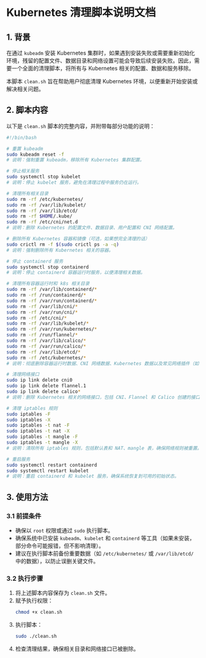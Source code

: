 # Kubernetes 清理脚本说明文档

## 1. 背景

在通过 `kubeadm` 安装 Kubernetes 集群时，如果遇到安装失败或需要重新初始化环境，残留的配置文件、数据目录和网络设置可能会导致后续安装失败。因此，需要一个全面的清理脚本，将所有与 Kubernetes 相关的配置、数据和服务移除。

本脚本 `clean.sh` 旨在帮助用户彻底清理 Kubernetes 环境，以便重新开始安装或解决相关问题。

## 2. 脚本内容

以下是 `clean.sh` 脚本的完整内容，并附带每部分功能的说明：

```bash
#!/bin/bash

# 重置 kubeadm
sudo kubeadm reset -f
# 说明：强制重置 kubeadm，移除所有 Kubernetes 集群配置。

# 停止相关服务
sudo systemctl stop kubelet
# 说明：停止 kubelet 服务，避免在清理过程中服务仍在运行。

# 清理所有相关目录
sudo rm -rf /etc/kubernetes/
sudo rm -rf /var/lib/kubelet/
sudo rm -rf /var/lib/etcd/
sudo rm -rf $HOME/.kube/
sudo rm -rf /etc/cni/net.d
# 说明：删除 Kubernetes 的配置文件、数据目录、用户配置和 CNI 网络配置。

# 删除所有 Kubernetes 容器和镜像（可选，如果想完全清理的话）
sudo crictl rm -f $(sudo crictl ps -a -q)
# 说明：强制删除所有 Kubernetes 相关的容器。

# 停止 containerd 服务
sudo systemctl stop containerd
# 说明：停止 containerd 容器运行时服务，以便清理相关数据。

# 清理所有容器运行时和 k8s 相关目录
sudo rm -rf /var/lib/containerd/*
sudo rm -rf /run/containerd/*
sudo rm -rf /var/run/containerd/*
sudo rm -rf /var/lib/cni/*
sudo rm -rf /var/run/cni/*
sudo rm -rf /etc/cni/*
sudo rm -rf /var/lib/kubelet/*
sudo rm -rf /var/run/kubernetes/*
sudo rm -rf /run/flannel/*
sudo rm -rf /var/lib/calico/*
sudo rm -rf /var/run/calico/*
sudo rm -rf /var/lib/etcd/*
sudo rm -rf /etc/kubernetes/*
# 说明：彻底删除容器运行时数据、CNI 网络数据、Kubernetes 数据以及常见网络插件（如 Flannel 和 Calico）的数据。

# 清理网络接口
sudo ip link delete cni0
sudo ip link delete flannel.1
sudo ip link delete calico*
# 说明：删除 Kubernetes 相关的网络接口，包括 CNI、Flannel 和 Calico 创建的接口。

# 清理 iptables 规则
sudo iptables -F
sudo iptables -X
sudo iptables -t nat -F
sudo iptables -t nat -X
sudo iptables -t mangle -F
sudo iptables -t mangle -X
# 说明：清除所有 iptables 规则，包括默认表和 NAT、mangle 表，确保网络规则被重置。

# 重启服务
sudo systemctl restart containerd
sudo systemctl restart kubelet
# 说明：重启 containerd 和 kubelet 服务，确保系统恢复到可用的初始状态。
```

## 3. 使用方法

### 3.1 前提条件
- 确保以 `root` 权限或通过 `sudo` 执行脚本。
- 确保系统中已安装 `kubeadm`、`kubelet` 和 `containerd` 等工具（如果未安装，部分命令可能报错，但不影响清理）。
- 建议在执行脚本前备份重要数据（如 `/etc/kubernetes/` 或 `/var/lib/etcd/` 中的数据），以防止误删关键文件。

### 3.2 执行步骤
1. 将上述脚本内容保存为 `clean.sh` 文件。
2. 赋予执行权限：
   ```bash
   chmod +x clean.sh
   ```
3. 执行脚本：
   ```bash
   sudo ./clean.sh
   ```
4. 检查清理结果，确保相关目录和网络接口已被删除。